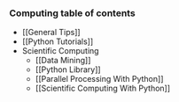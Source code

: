 ### Computing table of contents

* [[General Tips]]
* [[Python Tutorials]]
* Scientific Computing
  * [[Data Mining]]
  * [[Python Library]]
  * [[Parallel Processing With Python]]
  * [[Scientific Computing With Python]]

